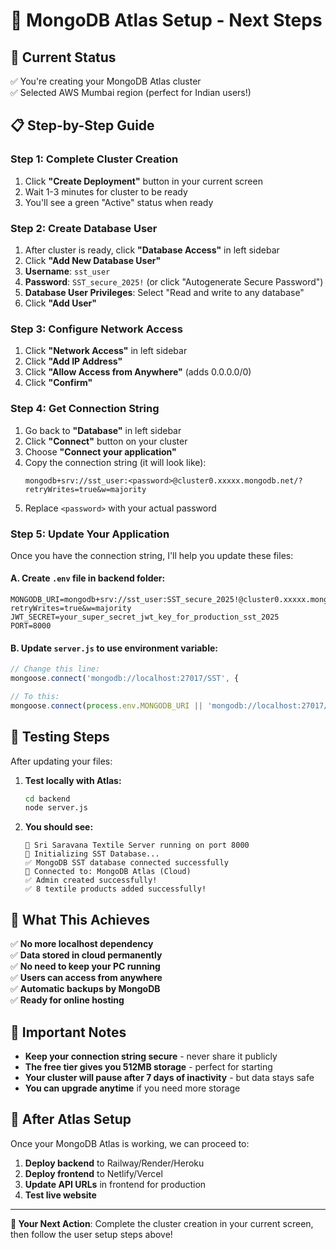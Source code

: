 # 🚀 MongoDB Atlas Setup - Next Steps

## 🎯 Current Status
✅ You're creating your MongoDB Atlas cluster  
✅ Selected AWS Mumbai region (perfect for Indian users!)

## 📋 Step-by-Step Guide

### Step 1: Complete Cluster Creation
1. Click **"Create Deployment"** button in your current screen
2. Wait 1-3 minutes for cluster to be ready
3. You'll see a green "Active" status when ready

### Step 2: Create Database User
1. After cluster is ready, click **"Database Access"** in left sidebar
2. Click **"Add New Database User"**
3. **Username**: `sst_user`
4. **Password**: `SST_secure_2025!` (or click "Autogenerate Secure Password")
5. **Database User Privileges**: Select "Read and write to any database"
6. Click **"Add User"**

### Step 3: Configure Network Access
1. Click **"Network Access"** in left sidebar
2. Click **"Add IP Address"**
3. Click **"Allow Access from Anywhere"** (adds 0.0.0.0/0)
4. Click **"Confirm"**

### Step 4: Get Connection String
1. Go back to **"Database"** in left sidebar
2. Click **"Connect"** button on your cluster
3. Choose **"Connect your application"**
4. Copy the connection string (it will look like):
   ```
   mongodb+srv://sst_user:<password>@cluster0.xxxxx.mongodb.net/?retryWrites=true&w=majority
   ```
5. Replace `<password>` with your actual password

### Step 5: Update Your Application

Once you have the connection string, I'll help you update these files:

#### A. Create `.env` file in backend folder:
```env
MONGODB_URI=mongodb+srv://sst_user:SST_secure_2025!@cluster0.xxxxx.mongodb.net/SST?retryWrites=true&w=majority
JWT_SECRET=your_super_secret_jwt_key_for_production_sst_2025
PORT=8000
```

#### B. Update `server.js` to use environment variable:
```javascript
// Change this line:
mongoose.connect('mongodb://localhost:27017/SST', {

// To this:
mongoose.connect(process.env.MONGODB_URI || 'mongodb://localhost:27017/SST', {
```

## 🧪 Testing Steps

After updating your files:

1. **Test locally with Atlas:**
   ```bash
   cd backend
   node server.js
   ```

2. **You should see:**
   ```
   🚀 Sri Saravana Textile Server running on port 8000
   🔄 Initializing SST Database...
   ✅ MongoDB SST database connected successfully
   📍 Connected to: MongoDB Atlas (Cloud)
   ✅ Admin created successfully!
   ✅ 8 textile products added successfully!
   ```

## 🎯 What This Achieves

✅ **No more localhost dependency**  
✅ **Data stored in cloud permanently**  
✅ **No need to keep your PC running**  
✅ **Users can access from anywhere**  
✅ **Automatic backups by MongoDB**  
✅ **Ready for online hosting**

## 🚨 Important Notes

- **Keep your connection string secure** - never share it publicly
- **The free tier gives you 512MB storage** - perfect for starting
- **Your cluster will pause after 7 days of inactivity** - but data stays safe
- **You can upgrade anytime** if you need more storage

## 🔄 After Atlas Setup

Once your MongoDB Atlas is working, we can proceed to:
1. **Deploy backend** to Railway/Render/Heroku
2. **Deploy frontend** to Netlify/Vercel  
3. **Update API URLs** in frontend for production
4. **Test live website**

---

**🎯 Your Next Action**: Complete the cluster creation in your current screen, then follow the user setup steps above!
